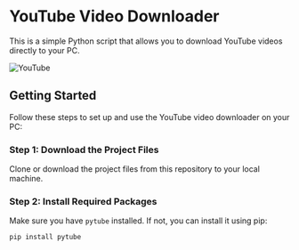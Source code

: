 # YouTube Video Downloader

This is a simple Python script that allows you to download YouTube videos directly to your PC. 

![YouTube]([https://media.giphy.com/media/2xPPe3XEOnTmI/giphy.gif](https://www.reddit.com/r/reactiongifs/comments/3418wg/mrw_i_laugh_and_then_begin_to_choke_on_the_water/))

## Getting Started

Follow these steps to set up and use the YouTube video downloader on your PC:

### Step 1: Download the Project Files

Clone or download the project files from this repository to your local machine.

### Step 2: Install Required Packages

Make sure you have `pytube` installed. If not, you can install it using pip:

```bash
pip install pytube
